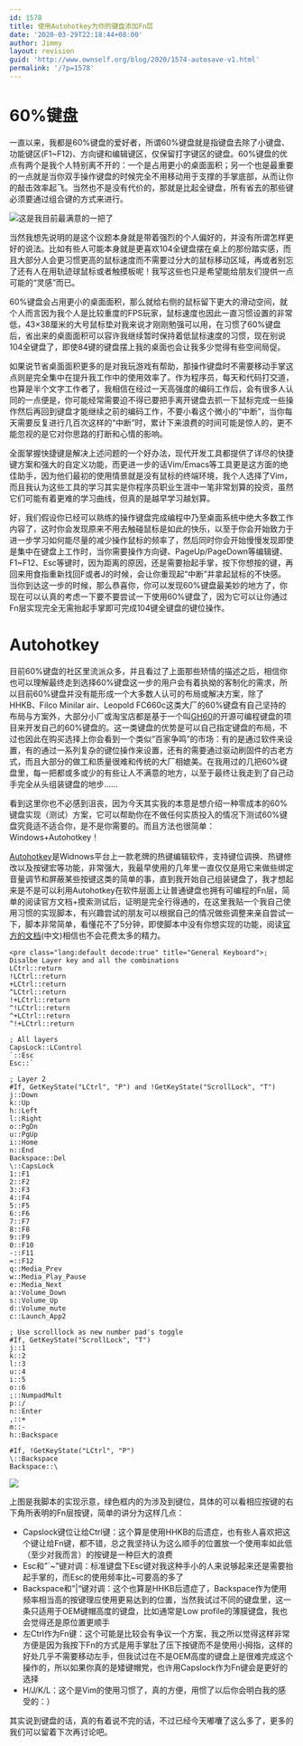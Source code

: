 ```yaml
---
id: 1578
title: 使用Autohotkey为你的键盘添加Fn层
date: '2020-03-29T22:18:44+08:00'
author: Jimmy
layout: revision
guid: 'http://www.ownself.org/blog/2020/1574-autosave-v1.html'
permalink: '/?p=1578'
---
```


# <span class="md-plain md-expand">60%键盘</span>

<span class="md-plain md-expand">一直以来，我都是60%键盘的爱好者，所谓60%键盘就是指键盘去除了小键盘、功能键区(F1~F12)、方向键和编辑键区，仅保留打字键区的键盘。60%键盘的优点有两个是我个人特别离不开的：一个是占用更小的桌面面积；另一个也是最重要的一点就是当你双手操作键盘的时候完全不用移动用于支撑的手掌底部，从而让你的敲击效率起飞。当然也不是没有代价的，那就是比起全键盘，所有省去的那些键必须要通过组合键的方式来进行。</span>

![这是我目前最满意的一把了](http://www.ownself.org/blog/wp-content/uploads/2020/03/my60keyboard.jpg)

<span class="md-plain">当然我想先说明的是这个议题本身就是带着强烈的个人偏好的，并没有所谓怎样更好的说法。比如有些人可能本身就是更喜欢104全键盘摆在桌上的那份踏实感，而且大部分人会更习惯更高的鼠标速度而不需要过分大的鼠标移动区域，再或者别忘了还有人在用轨迹球鼠标或者触摸板呢！我写这些也只是希望能给朋友们提供一点可能的“灵感”而已。</span>

<span class="md-plain">60%键盘会占用更小的桌面面积，那么就给右侧的鼠标留下更大的滑动空间，就个人而言因为我个人是比较重度的FPS玩家，鼠标速度也因此一直习惯设置的非常低，43×38厘米的大号鼠标垫对我来说才刚刚勉强可以用，在习惯了60%键盘后，省出来的桌面面积可以容许我继续暂时保持着低鼠标速度的习惯，现在别说104全键盘了，即使84键的键盘摆上我的桌面也会让我多少觉得有些空间局促。</span>

<span class="md-plain">如果说节省桌面面积更多的是对我玩游戏有帮助，那操作键盘时不需要移动手掌这点则是完全集中在提升我工作中的使用效率了。作为程序员，每天和代码打交道，也算是半个文字工作者了，我相信在经过一天高强度的编码工作后，会有很多人认同的一点便是，你可能经常需要迫不得已要把手离开键盘去抓一下鼠标完成一些操作然后再回到键盘才能继续之前的编码工作，不要小看这个微小的“中断”，当你每天需要反复进行几百次这样的“中断”时，累计下来浪费的时间可能是惊人的，更不能忽视的是它对你思路的打断和心情的影响。</span>

<span class="md-plain">全面掌握快捷键是解决上述问题的一个好办法，现代开发工具都提供了详尽的快捷键方案和强大的自定义功能，而更进一步的话Vim/Emacs等工具更是这方面的绝佳助手，因为他们最初的使用情景就是没有鼠标的终端环境，我个人选择了Vim，而且我认为这些工具的学习其实是你程序员职业生涯中一笔非常划算的投资，虽然它们可能有着更难的学习曲线，但真的是越早学习越划算。</span>

<span class="md-plain">好，我们假设你已经可以熟练的操作键盘完成编程中乃至桌面系统中绝大多数工作内容了，这时你会发现原来不用去触碰鼠标是如此的快乐，以至于你会开始致力于进一步学习如何能尽量的减少操作鼠标的频率了，然后同时你会开始慢慢发现即使是集中在键盘上工作时，当你需要操作方向键、PageUp/PageDown等编辑键、F1~F12、Esc等键时，因为距离的原因，还是需要抬起手掌，按下你想按的键，再回来用食指重新找回F或者J的时候，会让你重现起“中断”并拿起鼠标的不快感。当你到达这一步的时候，那么恭喜你，你可以发现60%键盘最美妙的地方了，你现在可以认真的考虑一下要不要尝试一下使用60%键盘了，因为它可以让你通过Fn层实现完全无需抬起手掌即可完成104键全键盘的键位操作。</span>

# <span class="md-plain">Autohotkey</span>

<span class="md-plain">目前60%键盘的社区里流派众多，并且看过了上面那些矫情的描述之后，相信你也可以理解最终走到选择60%键盘这一步的用户会有着执拗的客制化的需求，所以目前60%键盘并没有能形成一个大多数人认可的布局或解决方案，除了HHKB、Filco Minilar air、Leopold FC660c这类大厂的60%键盘有自己坚持的布局与方案外，大部分小厂或淘宝店都是基于一个叫[GH60](https://wiki.geekhack.org/index.php?title=GH60)的开源可编程键盘的项目来开发自己的60%键盘的。这一类键盘的优势是可以自己指定键盘的布局，不过也因此在购买选择上你会看到一个类似“百家争鸣”的市场：有的是通过软件来设置，有的通过一系列复杂的键位操作来设置，还有的需要通过驱动刷固件的古老方式，而且大部分的做工和质量很难和传统的大厂相媲美。在我用过的几把60%键盘里，每一把都或多或少的有些让人不满意的地方，以至于最终让我走到了自己动手完全从头组装键盘的地步……</span>

<span class="md-plain">看到这里你也不必感到沮丧，因为今天其实我的本意是想介绍一种零成本的60%键盘实现（测试）方案，它可以帮助你在不做任何实质投入的情况下测试60%键盘究竟适不适合你，是不是你需要的。而且方法也很简单：Windows+Autohotkey！</span>

<span class="md-plain">[Autohotkey](https://www.autohotkey.com/)是Widnows平台上一款老牌的热键编辑软件，支持键位调换、热键修改以及按键宏等功能，非常强大，我最早使用的几年里一直仅仅是用它来做些绑定音量调节和屏蔽某些按键这类的简单的事，直到我开始自己组装键盘了，我才想起来是不是可以利用Autohotkey在软件层面上让普通键盘也拥有可编程的Fn层，简单的阅读官方文档+摸索测试后，证明是完全行得通的，在这里我贴一个我自己使用习惯的实现脚本，有兴趣尝试的朋友可以根据自己的情况做些调整来亲自尝试一下，脚本非常简单，看懂花不了5分钟，即使脚本中没有你想实现的功能，阅读[官方的文档](https://wyagd001.github.io/zh-cn/docs/AutoHotkey.htm)(中文)相信也不会花费太多的精力。</span>

```
<pre class="lang:default decode:true" title="General Keyboard">; Disalbe Layer key and all the combinations
LCtrl::return
!LCtrl::return
+LCtrl::return
^LCtrl::return
!+LCtrl::return
^!LCtrl::return
^+LCtrl::return
^!+LCtrl::return

; All layers
CapsLock::LControl
`::Esc
Esc::`

; Layer 2
#If, GetKeyState("LCtrl", "P") and !GetKeyState("ScrollLock", "T")
j::Down
k::Up
h::Left
l::Right
o::PgDn
u::PgUp
i::Home
n::End
Backspace::Del
\::CapsLock
1::F1
2::F2
3::F3
4::F4
5::F5
6::F6
7::F7
8::F8
9::F9
0::F10
-::F11
=::F12
q::Media_Prev
w::Media_Play_Pause
e::Media_Next
a::Volume_Down
s::Volume_Up
d::Volume_mute
c::Launch_App2

; Use scrolllock as new number pad's toggle
#If, GetKeyState("ScrollLock", "T")
j::1
k::2
l::3
u::4
i::5
o::6
;::NumpadMult
p::/
n::Enter
,::+
m::-
h::Backspace

#If, !GetKeyState("LCtrl", "P")
\::Backspace
Backspace::\
```

![](http://www.ownself.org/blog/wp-content/uploads/2020/03/keyboard.png)

<span class="md-plain">上图是我脚本的实现示意，绿色框内的为涉及到键位，具体的可以看相应按键的右下角所表明的Fn层按键，简单的讲分为这样几点：</span>

- <span class="md-plain">Capslock键位让给Ctrl键：这个算是使用HHKB的后遗症，也有些人喜欢把这个键让给Fn键，都不错，总之我坚持认为这么顺手的位置放一个使用率如此低（至少对我而言）的按键是一种巨大的浪费</span>
- <span class="md-plain">Esc和”`~”键对调：标准键盘下Esc键对我这种手小的人来说够起来还是需要抬起手掌的，而Esc的使用频率比~可要高的多了</span>
- <span class="md-plain">Backspace和”</span>|<span class="md-plain">“键对调：这个也算是HHKB后遗症了，Backspace作为使用频率相当高的按键理应使用更易达到的位置，当然我试过不同的键盘里，这一条只适用于OEM键帽高度的键盘，比如通常是Low profile的薄膜键盘，我也会觉得还是原位置更顺手</span>
- <span class="md-plain">左Ctrl作为Fn键：这个可能是比较会有争议一个方案，我之所以觉得这样非常方便是因为我按下Fn的方式是用手掌肚了压下按键而不是使用小拇指，这样的好处几乎不需要移动左手，但我试过在不是OEM高度的键盘上是很难完成这个操作的，所以如果你真的是矮键帽党，也许用Capslock作为Fn键会是更好的选择</span>
- <span class="md-plain">H/J/K/L：这个是Vim的使用习惯了，真的方便，用惯了以后你会明白我的感受的：）</span>

<span class="md-plain md-expand">其实说到键盘的话，真的有着说不完的话，不过已经今天嘟囔了这么多了，更多的我们可以留着下次再讨论吧。</span>